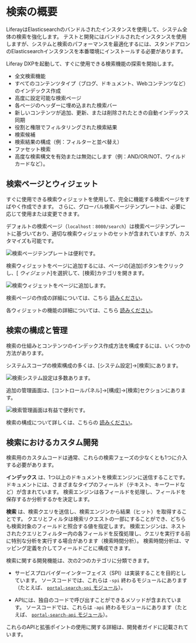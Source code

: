 # 検索の概要

LiferayはElasticsearchのバンドルされたインスタンスを使用して、システム全体の検索を強化します。 テストと開発にはバンドルされたインスタンスを使用しますが、システムと検索のパフォーマンスを最適化するには、スタンドアロンのElasticsearchインスタンスを本番環境にインストールする必要があります。

Liferay DXPを起動して、すぐに使用できる検索機能の探索を開始します。

  - 全文検索機能
  - すべてのコンテンツタイプ（ブログ、ドキュメント、Webコンテンツなど）のインデックス作成
  - 高度に設定可能な検索ページ
  - 各ページのヘッダーに埋め込まれた検索バー
  - 新しいコンテンツが追加、更新、または削除されたときの自動インデックス同期
  - 役割と権限でフィルタリングされた検索結果
  - 検索候補
  - 検索結果の構成（例：フィルターと並べ替え）
  - ファセット検索
  - 高度な検索構文を有効または無効にします（例：AND/OR/NOT、ワイルドカードなど）。

## 検索ページとウィジェット

すぐに使用できる検索ウィジェットを使用して、完全に機能する検索ページをすばやく作成できます。 さらに、グローバル検索ページテンプレートは、必要に応じて使用または変更できます。

デフォルトの検索ページ（`localhost：8080/search`）は検索ページテンプレートに基づいており、適切な検索ウィジェットのセットが含まれていますが、カスタマイズも可能です。

![検索ページテンプレートは便利です。](./search-overview/images/05.png)

検索ウィジェットをページに追加するには、ページの[追加]ボタンをクリックし、[ *ウィジェット*]を選択して、[検索]カテゴリを開きます。

![検索ウィジェットをページに追加します。](./search-overview/images/07.png)

検索ページの作成の詳細については、こちら [読みください](https://help.liferay.com/hc/en-us/articles/360028821052-Configuring-Search-Pages)。

各ウィジェットの機能の詳細については、こちら [読みください](./configuring-search.md)。

## 検索の構成と管理

検索の仕組みとコンテンツのインデックス作成方法を構成するには、いくつかの方法があります。

システムスコープの検索構成の多くは、[システム設定]→[検索]にあります。

![検索システム設定は多数あります。](./search-overview/images/06.png)

追加の管理画面は、[コントロールパネル]→[構成]→[検索]セクションにあります。

![検索管理画面は有益で便利です。](./search-overview/images/08.png)

検索の構成について詳しくは、こちらの [読みください](./configuring-search.md)。

## 検索におけるカスタム開発

検索用のカスタムコードは通常、これらの検索フェーズの少なくとも1つに介入する必要があります。

**インデックス** は、1つ以上のドキュメントを検索エンジンに送信することです。 ドキュメントには、さまざまなタイプのフィールド（テキスト、キーワードなど）が含まれています。 検索エンジンは各フィールドを処理し、フィールドを保存するか分析するかを決定します。

**検索** は、検索クエリを送信し、検索エンジンから結果（ヒット）を取得することです。 クエリとフィルタは検索リクエストの一部にすることができ、どちらも検索対象のフィールドと照合する値を指定します。 検索エンジンは、ネストされたクエリとフィルター内の各フィールドを反復処理し、クエリを実行する前に特別な分析を実行する場合があります（検索時間分析）。 検索時間分析は、マッピング定義を介してフィールドごとに構成できます。

検索に関する開発機能は、次の2つのカテゴリに分類できます。

  - サービスプロバイダーインターフェイス（SPI）は実装することを目的としています。 ソースコードでは、これらは `-spi` 終わるモジュールにあります（たとえば、 [`portal-search-spi` モジュール](https://github.com/liferay/liferay-portal/tree/master/modules/apps/portal-search/portal-search-spi)）。

  - APIには、独自のコードで呼び出すことができるメソッドが含まれています。 ソースコードでは、これらは `-api` 終わるモジュールにあります（たとえば、 [`portal-search-api` モジュール](https://github.com/liferay/liferay-portal/tree/master/modules/apps/portal-search/portal-search-api)）。

これらのAPIと拡張ポイントの使用に関する詳細は、開発者ガイドに記載されています。


<!--

Search is a fundamental component of Liferay DXP. If you're testing out the built-in search functionality or developing, there's a [search engine bundled](#elasticsearch) precisely for these purposes. Just start the portal and begin searching. In production environments, you must first install a search engine and configure Liferay DXP to begin using search.

Once a search engine holding your indexed data is freely communicating with Liferay DXP, you're ready to configure or customize the search experience.

Sites often feature lots of content split over lots of asset types. Web content articles, documents and media files, and blogs entries are just a few examples. Most content types are *assets*.Under the hood, assets use the [Asset API](https://help.liferay.com/hc/en-us/sections/360004656831-Asset-Framework) and [indexing code](#custom-development-in-search). Any content that has these features can be searched in Liferay DXP's out-of-the-box search widgets. 

![The Type Facet configuration lists the searchable out-of-the-box asset types.](./search-overview/images/01.png)

## Bundled Search Features

A bunch of search widgets are bundled with Liferay DXP:

- Search Bar
- Search Results
- Search Facets
- Custom Filter
- Search Insights
- Low Level Search Options
- Similar Results (bundled in 7.3+)
- Sort
- Search Options
- Suggestions
- X-Pack Monitoring (LES)

![Compose the search widgets to build your search page any way you see fit.](./search-overview/images/05.png)

Administrative search functionality is also included:

- Search Tuning
- Search Engine Connection Configuration
- System Level Search Configurations
- Adding and editing Search pages
- Viewing Indexes and Field Mappings
- Indexing Actions

![Much of the administrative configuration is done via System Settings.](./search-overview/images/06.png)

The behavior and configuration of these features is described in the User Guide section.

## Elasticsearch

The default search engine is Elasticsearch, which is backed by the Lucene search library. There's an Elasticsearch server embedded in all bundles, which is handy for testing and development purposes. Production environments must install a separate, remote Elasticsearch server (or even better, cluster of servers).  For information on how to install Elasticsearch, read the [deployment guide](https://help.liferay.com/hc/en-us/sections/360004655831-Installing-a-Search-Engine).

Actually the rest of this stuff is probably unnecessary here. Preserving for now in a commented out section -->


<!--
## Searching

Find a search bar (there's one embedded in every page by default), enter a term, and click *Enter*.

![There's a search bar embedded on all pages by default.](./search-overview/images/02.png)

After search is triggered, a results page appears. If there are hits to search engine documents, they appear as search results in the right hand column. In the left hand column are search facets.

![Results are displayed in the Search Results portlet.](./search-overview/images/03.png)

The search bar, search results, and search facets make up three powerful features in the search UI.

### Search Bar

The search bar is where you enter *search terms*. Search terms are the text you send to the search engine to match against the documents in the index.

### Search Results and Relevance

The search term is processed by an algorithm in the search engine, and search results are returned to users in order of relevance. Relevance is determined by a document's *score*, generated against the search query. The higher the score, the more relevant a document is considered. The particular relevance algorithm used is dependent on [algorithms provided by the search engine (Elasticsearch by default)](https://www.elastic.co/guide/en/elasticsearch/guide/current/relevance-intro.html#relevance-intro).

### Search Facets

Facets allow users of the Search application to filter search results. Think of facets as buckets that hold similar search results. You might want to see the results in all the buckets, but after scanning the results, you might decide that the results of just one bucket better represent what you want. So what facets are included out of the box?

- Category
- Folder
- Site
- Tag
- Type
- User
- Modified
- Custom

![Site and Type are two of the facet sets you'll encounter. They let you drill down to results that contain the search terms you entered.](./search-overview/images/04.png)

You've probably used something similar on any number of sites. You search for an item, are presented with a list of results alongside a list of buckets you can click to further drill down into the search results, without entering additional search terms. Search facets work the same way.
-->
